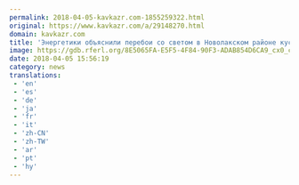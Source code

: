 ```yaml
---
permalink: 2018-04-05-kavkazr.com-1855259322.html
original: https://www.kavkazr.com/a/29148270.html
domain: kavkazr.com
title: 'Энергетики объяснили перебои со светом в Новолакском районе кустарными подключениями'
image: https://gdb.rferl.org/8E5065FA-E5F5-4F84-90F3-ADAB854D6CA9_cx0_cy12_cw67_w1200_r1_s.jpg
date: 2018-04-05 15:56:19
category: news
translations: 
 - 'en'
 - 'es'
 - 'de'
 - 'ja'
 - 'fr'
 - 'it'
 - 'zh-CN'
 - 'zh-TW'
 - 'ar'
 - 'pt'
 - 'hy'
---
```


